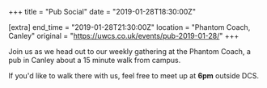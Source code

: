 +++
title = "Pub Social"
date = "2019-01-28T18:30:00Z"

[extra]
end_time = "2019-01-28T21:30:00Z"
location = "Phantom Coach, Canley"
original = "https://uwcs.co.uk/events/pub-2019-01-28/"
+++

Join us as we head out to our weekly gathering at the Phantom Coach, a pub in Canley about a 15 minute walk from campus.

If you'd like to walk there with us, feel free to meet up at **6pm** outside DCS.

